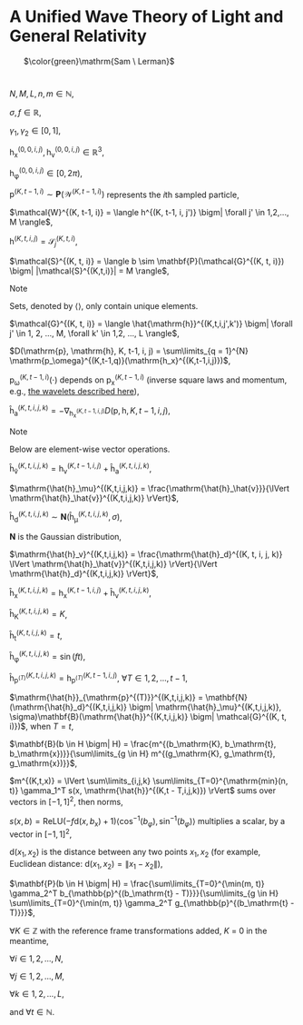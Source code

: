 # A Unified Wave Theory of Light and General Relativity

&ensp;&ensp;&ensp; $\color{green}\mathrm{Sam \ Lerman}$

#

$`N, M, L, n, m \in \mathbb{N}`$,

$`\sigma, f \in \mathbb{R}`$, 

$`\gamma_1, \gamma_2 \in [0, 1]`$,

$`\mathrm{h_x}^{(0,0,i,j)}, \mathrm{h_v}^{(0,0,i,j)} \in \mathbb{R}^3`$, 

$`\mathrm{h_\varphi}^{(0,0,i,j)} \in [0, 2\pi)`$,

$`\mathrm{p}^{(K, t-1, i)} \sim \mathbf{P}(\mathcal{W}^{(K, t-1, i)})`$ represents the $i\text{th}$ sampled particle,

$`\mathcal{W}^{(K, t-1, i)} = \langle h^{(K, t-1, i, j')} \bigm| \forall j' \in 1,2,..., M \rangle`$,

$`\mathrm{h}^{(K, t, i, j)} = \mathcal{S}_j^{(K, t, i)}`$,

$`\mathcal{S}^{(K, t, i)} = \langle b \sim \mathbf{P}(\mathcal{G}^{(K, t, i)}) \bigm| |\mathcal{S}^{(K,t,i)}| = M \rangle`$,

> [!NOTE]
> Sets, denoted by $\langle \rangle$, only contain unique elements.

$`\mathcal{G}^{(K, t, i)} = \langle \hat{\mathrm{h}}^{(K,t,i,j',k')} \bigm| \forall j' \in 1, 2, ..., M, \forall k' \in 1,2, ..., L \rangle`$,

$`D(\mathrm{p}, \mathrm{h}, K, t-1, i, j) = \sum\limits_{q = 1}^{N} \mathrm{p_\omega}^{(K,t-1,q)}(\mathrm{h_x}^{(K,t-1,i,j)})`$,

$`\mathrm{p_\omega}^{(K,t-1,i)}(\cdot)`$ depends on $`\mathrm{p_x}^{(K,t-1,i)}`$ (inverse square laws and momentum, e.g., [the wavelets described here](https://github.com/animal-tree/Writing-stuff-2/blob/main/Theories/Bendy-Ball.md)),

$`\mathrm{\hat{h}_a}^{(K,t,i,j,k)} = - \nabla_{\mathrm{h_x}^{(K,t-1,i,j)}} D(\mathrm{p}, \mathrm{h}, K, t-1, i, j)`$,

> [!NOTE]
> Below are element-wise vector operations.

$`\mathrm{\hat{h}_\hat{v}}^{(K, t, i, j, k)} = \mathrm{h_v}^{(K, t-1, i, j)} + \mathrm{\hat{h}_a}^{(K, t,i,j,k)}`$,

$`\mathrm{\hat{h}_\mu}^{(K,t,i,j,k)} = \frac{\mathrm{\hat{h}_\hat{v}}}{\lVert \mathrm{\hat{h}_\hat{v}}^{(K,t,i,j,k)} \rVert}`$,

$`\mathrm{\hat{h}_d}^{(K,t,i,j,k)} \sim \mathbf{N}(\mathrm{\hat{h}_\mu}^{(K,t,i,j,k)}, \sigma)`$,

$`\mathbf{N}`$ is the Gaussian distribution,

$`\mathrm{\hat{h}_v}^{(K,t,i,j,k)} = \frac{\mathrm{\hat{h}_d}^{(K, t, i, j, k)} \lVert \mathrm{\hat{h}_\hat{v}}^{(K,t,i,j,k)} \rVert}{\lVert \mathrm{\hat{h}_d}^{(K,t,i,j,k)} \rVert}`$,

$`\mathrm{\hat{h}_x}^{(K,t,i,j,k)} = \mathrm{h_x}^{(K,t-1,i,j)} + \mathrm{\hat{h}_v}^{(K,t,i,j,k)}`$,

$`\mathrm{\hat{h}_K}^{(K,t,i,j,k)} = K`$, 

$`\mathrm{\hat{h}_t}^{(K,t,i,j,k)} = t`$, 

$`\mathrm{\hat{h}_\varphi}^{(K,t,i,j,k)} = \sin(ft)`$,

$`\mathrm{\hat{h}}_{\mathrm{p}^{(T)}}^{(K,t,i,j,k)} = \mathrm{h}_{\mathrm{p}^{(T)}}^{(K,t-1,i,j)}, \ \forall T \in 1, 2, ..., t - 1`$,

$`\mathrm{\hat{h}}_{\mathrm{p}^{(T)}}^{(K,t,i,j,k)} = \mathbf{N}(\mathrm{\hat{h}_d}^{(K,t,i,j,k)} \bigm| \mathrm{\hat{h}_\mu}^{(K,t,i,j,k)}, \sigma)\mathbf{B}(\mathrm{\hat{h}}^{(K,t,i,j,k)} \bigm| \mathcal{G}^{(K, t, i)})`$, when $T = t$,

$`\mathbf{B}(b \in H \bigm| H) = \frac{m^{(b_\mathrm{K}, b_\mathrm{t}, b_\mathrm{x})}}{\sum\limits_{g \in H} m^{(g_\mathrm{K}, g_\mathrm{t}, g_\mathrm{x})}}`$,

$`m^{(K,t,x)} = \lVert \sum\limits_{i,j,k} \sum\limits_{T=0}^{\mathrm{min}(n, t)} \gamma_1^T s(x, \mathrm{\hat{h}}^{(K,t - T,i,j,k)}) \rVert`$ sums over vectors in $`[-1, 1]^2`$, then norms,

$`s(x,b) = \mathrm{ReLU}(-f \mathrm{d}(x, b_\mathrm{x}) + 1)\langle \cos^{-1}(b_\varphi), \sin^{-1}(b_\varphi) \rangle`$ multiplies a scalar, by a vector in $`[-1, 1]^2`$,

$`\mathrm{d}(x_1, x_2)`$ is the distance between any two points $x_1, x_2$ (for example, Euclidean distance: $`\mathrm{d}(x_1, x_2) = \lVert x_1 - x_2 \rVert`$),

$`\mathbf{P}(b \in H \bigm| H) = \frac{\sum\limits_{T=0}^{\min(m, t)} \gamma_2^T b_{\mathbb{p}^{(b_\mathrm{t} - T)}}}{\sum\limits_{g \in H} \sum\limits_{T=0}^{\min(m, t)} \gamma_2^T g_{\mathbb{p}^{(b_\mathrm{t} - T)}}}`$,

$`\forall K \in \mathbb{Z}`$ with the reference frame transformations added, $`K`$ $`=`$ $`0`$ in the meantime,

$`\forall i \in 1, 2, ..., N`$, 

$`\forall j \in 1, 2, ..., M`$, 

$`\forall k \in 1,2, ..., L`$, 

and $`\forall t \in \mathbb{N}`$.

